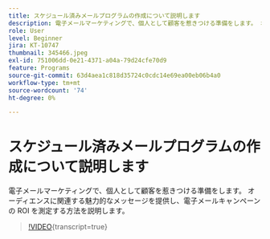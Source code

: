 ```yaml
---
title: スケジュール済みメールプログラムの作成について説明します
description: 電子メールマーケティングで、個人として顧客を惹きつける準備をします。 オーディエンスに関連する魅力的なメッセージを提供し、電子メールキャンペーンの ROI を測定する方法を説明します。
role: User
level: Beginner
jira: KT-10747
thumbnail: 345466.jpeg
exl-id: 751006dd-0e21-4371-a04a-79d24cfe70d9
feature: Programs
source-git-commit: 63d4aea1c818d35724c0cdc14e69ea00eb06b4a0
workflow-type: tm+mt
source-wordcount: '74'
ht-degree: 0%

---
```


# スケジュール済みメールプログラムの作成について説明します

電子メールマーケティングで、個人として顧客を惹きつける準備をします。 オーディエンスに関連する魅力的なメッセージを提供し、電子メールキャンペーンの ROI を測定する方法を説明します。

>[!VIDEO](https://video.tv.adobe.com/v/345466/?quality=12&learn=on){transcript=true}
